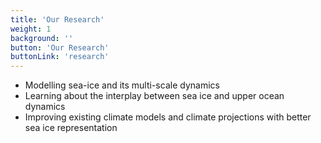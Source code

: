 ```yaml
---
title: 'Our Research'
weight: 1
background: ''
button: 'Our Research'
buttonLink: 'research'
---
```


 + Modelling sea-ice and its multi-scale dynamics
 + Learning about the interplay between sea ice and upper ocean dynamics
 + Improving existing climate models and climate projections with better sea ice representation
